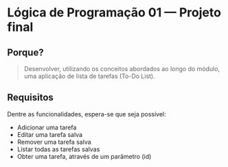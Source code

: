 # Lógica de Programação 01 — Projeto final

## Porque?

> Desenvolver, utilizando os conceitos abordados ao longo do módulo, uma aplicação de lista de tarefas (To-Do List).

## Requisitos

Dentre as funcionalidades, espera-se que seja possível:

- Adicionar uma tarefa
- Editar uma tarefa salva
- Remover uma tarefa salva
- Listar todas as tarefas salvas
- Obter uma tarefa, através de um parâmetro (id)